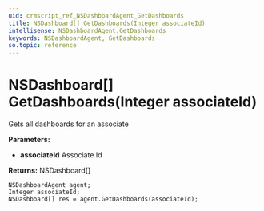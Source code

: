 ```yaml
---
uid: crmscript_ref_NSDashboardAgent_GetDashboards
title: NSDashboard[] GetDashboards(Integer associateId)
intellisense: NSDashboardAgent.GetDashboards
keywords: NSDashboardAgent, GetDashboards
so.topic: reference
---
```


# NSDashboard[] GetDashboards(Integer associateId)

Gets all dashboards for an associate

**Parameters:**
 - **associateId** Associate Id

**Returns:** NSDashboard[]

```crmscript
NSDashboardAgent agent;
Integer associateId;
NSDashboard[] res = agent.GetDashboards(associateId);
```

